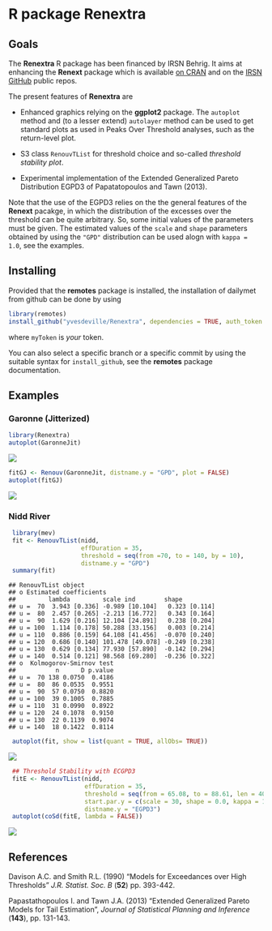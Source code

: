 R package Renextra
================

## Goals

The **Renextra** R package has been financed by IRSN Behrig. It aims at
enhancing the **Renext** package which is available [on
CRAN](https://cran.r-project.org/web/packages/Renext/index.html) and on
the [IRSN GitHub](https://github.com/IRSN/Renext) public repos.

The present features of **Renextra** are

- Enhanced graphics relying on the **ggplot2** package. The `autoplot`
  method and (to a lesser extend) `autolayer` method can be used to get
  standard plots as used in Peaks Over Threshold analyses, such as the
  return-level plot.

- S3 class `RenouvTList` for threshold choice and so-called *threshold
  stability plot*.

- Experimental implementation of the Extended Generalized Pareto
  Distribution EGPD3 of Papatatopoulos and Tawn (2013).

Note that the use of the EGPD3 relies on the the general features of the
**Renext** pacakge, in which the distribution of the excesses over the
threshold can be quite arbitrary. So, some initial values of the
parameters must be given. The estimated values of the `scale` and
`shape` parameters obtained by using the `"GPD"` distribution can be
used alogn with `kappa = 1.0`, see the examples.

## Installing

Provided that the **remotes** package is installed, the installation of
dailymet from github can be done by using

``` r
library(remotes)
install_github("yvesdeville/Renextra", dependencies = TRUE, auth_token = myToken)
```

where `myToken` is *your* token.

You can also select a specific branch or a specific commit by using the
suitable syntax for `install_github`, see the **remotes** package
documentation.

## Examples

### Garonne (Jitterized)

``` r
library(Renextra)
autoplot(GaronneJit)
```

![](README_files/figure-gfm/unnamed-chunk-2-1.png)<!-- -->

``` r
fitGJ <- Renouv(GaronneJit, distname.y = "GPD", plot = FALSE)
autoplot(fitGJ)
```

![](README_files/figure-gfm/unnamed-chunk-3-1.png)<!-- -->

### Nidd River

``` r
 library(mev)
 fit <- RenouvTList(nidd,
                    effDuration = 35,
                    threshold = seq(from =70, to = 140, by = 10),
                    distname.y = "GPD")
 summary(fit)
```

    ## RenouvTList object
    ## o Estimated coefficients
    ##         lambda         scale ind        shape         
    ## u =  70  3.943 [0.336] -0.989 [10.104]   0.323 [0.114]
    ## u =  80  2.457 [0.265] -2.213 [16.772]   0.343 [0.164]
    ## u =  90  1.629 [0.216] 12.104 [24.891]   0.238 [0.204]
    ## u = 100  1.114 [0.178] 50.288 [33.156]   0.003 [0.214]
    ## u = 110  0.886 [0.159] 64.108 [41.456]  -0.070 [0.240]
    ## u = 120  0.686 [0.140] 101.478 [49.078] -0.249 [0.238]
    ## u = 130  0.629 [0.134] 77.930 [57.890]  -0.142 [0.294]
    ## u = 140  0.514 [0.121] 98.568 [69.280]  -0.236 [0.322]
    ## o  Kolmogorov-Smirnov test
    ##           n      D p.value
    ## u =  70 138 0.0750  0.4186
    ## u =  80  86 0.0535  0.9551
    ## u =  90  57 0.0750  0.8820
    ## u = 100  39 0.1005  0.7885
    ## u = 110  31 0.0990  0.8922
    ## u = 120  24 0.1078  0.9150
    ## u = 130  22 0.1139  0.9074
    ## u = 140  18 0.1422  0.8114

``` r
 autoplot(fit, show = list(quant = TRUE, allObs= TRUE))
```

![](README_files/figure-gfm/unnamed-chunk-4-1.png)<!-- -->

``` r
 ## Threshold Stability with ECGPD3
 fitE <- RenouvTList(nidd,
                     effDuration = 35,
                     threshold = seq(from = 65.08, to = 88.61, len = 40),
                     start.par.y = c(scale = 30, shape = 0.0, kappa = 1.0),
                     distname.y = "EGPD3")
 autoplot(coSd(fitE, lambda = FALSE))
```

![](README_files/figure-gfm/unnamed-chunk-4-2.png)<!-- -->

## References

Davison A.C. and Smith R.L. (1990) “Models for Exceedances over High
Thresholds” *J.R. Statist. Soc. B* (**52**) pp. 393-442.

Papastathopoulos I. and Tawn J.A. (2013) “Extended Generalized Pareto
Models for Tail Estimation”, *Journal of Statistical Planning and
Inference* (**143**), pp. 131-143.
